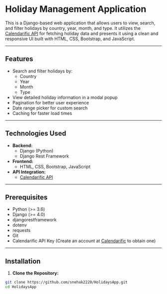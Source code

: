 # Holiday Management Application

This is a Django-based web application that allows users to view, search, and filter holidays by country, year, month, and type. It utilizes the [Calendarific API](https://calendarific.com/) for fetching holiday data and presents it using a clean and responsive UI built with HTML, CSS, Bootstrap, and JavaScript.

---

## Features
- Search and filter holidays by:
  - Country
  - Year
  - Month
  - Type
- View detailed holiday information in a modal popup
- Pagination for better user experience
- Date range picker for custom search
- Caching for faster load times

---

## Technologies Used
- **Backend:**
  - Django (Python)
  - Django Rest Framework
- **Frontend:**
  - HTML, CSS, Bootstrap, JavaScript
- **API Integration:**
  - [Calendarific API](https://calendarific.com/)

---

## Prerequisites
- Python (>= 3.6)
- Django (>= 4.0)
- djangorestframework
- dotenv
- requests
- Git
- Calendarific API Key (Create an account at [Calendarific](https://calendarific.com/) to obtain one)

---

## Installation

1. **Clone the Repository:**
```sh
git clone https://github.com/snehak2220/HolidaysApp.git
cd HolidaysApp
